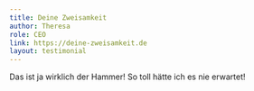 ```yaml
---
title: Deine Zweisamkeit
author: Theresa
role: CEO
link: https://deine-zweisamkeit.de
layout: testimonial
---
```

Das ist ja wirklich der Hammer! So toll hätte ich es nie erwartet!

